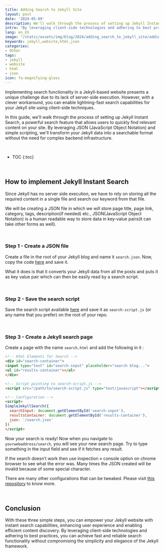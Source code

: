 ```yaml
---
title: Adding Search to Jekyll Site
layout: post
date: '2024-05-09'
description: We'll walk through the process of setting up Jekyll Instant Search.
intro: "By leveraging client-side technologies and adhering to best practices, you can achieve fast and reliable search functionality without compromising the simplicity and elegance of the Jekyll framework."
lang: en_US
image: "/static/assets/img/blog/2024/adding_search_to_jekyll_site/adding_search_to_jekyll_site.jpg"
keywords: jekyll,website,html,json
categories:
- Other
tags:
- jekyll
- website
- html
- json
icon: fa-magnifying-glass
---
```


Implementing search functionality in a Jekyll-based website presents a unique challenge due to its lack of server-side execution. However, with a clever workaround, you can enable lightning-fast search capabilities for your Jekyll site using client-side techniques.

In this guide, we'll walk through the process of setting up Jekyll Instant Search, a powerful search feature that allows users to quickly find relevant content on your site. By leveraging JSON (JavaScript Object Notation) and simple scripting, we'll transform your Jekyll data into a searchable format without the need for complex backend infrastructure.

<br>

* TOC 
{:toc}

<br>

## How to implement Jekyll Instant Search

Since Jekyll has no server side execution, we have to rely on storing all the required content in a single file and search our keyword from that file.

We will be creating a JSON file in which we will store page title, page link, category, tags, description(if needed) etc., JSON(JavaScript Object Notation) is a human readable way to store data in key-value pairs(it can take other forms as well).

<br>

### Step 1 - Create a JSON file


Create a file in the root of your Jekyll blog and name it `search.json`. Now, copy the code [here](https://raw.githubusercontent.com/jamisonjcjohnson/jamisonjcjohnson.github.io/master/search.json) and save it.


What it does is that it converts your Jekyll data from all the posts and puts it as key value pair which can then be easily read by a search script.

<br>

### Step 2 - Save the search script

Save the search script available [here](https://raw.githubusercontent.com/jamisonjcjohnson/jamisonjcjohnson.github.io/master/search-script.js) and save it as `search-script.js` (or any name that you prefer) on the root of your repo.

<br>

### Step 3 - Create a Jekyll search page

Create a page with the name `search.html` and add the following in it :

```html
<!-- Html Elements for Search -->
<div id="search-container">
<input type="text" id="search-input" placeholder="search blog...">
<ul id="results-container"></ul>
</div>

<!-- Script pointing to search-script.js -->
<script src="/path/to/search-script.js" type="text/javascript"></script>

<!-- Configuration -->
<script>
SimpleJekyllSearch({
  searchInput: document.getElementById('search-input'),
  resultsContainer: document.getElementById('results-container'),
  json: '/search.json'
})
</script>
```

Now your search is ready! Now when you navigate to `yourwebaddress/search`, you will see your new search page. Try to type something in the input field and see if it fetches any result.

If the search doesn’t work then use inspection » console option on chrome browser to see what the error was. Many times the JSON created will be invalid because of some special character.

There are many other configurations that can be tweaked. Please visit [this repository](https://github.com/christian-fei/Simple-Jekyll-Search) to know more.

<br>

## Conclusion

With these three simple steps, you can empower your Jekyll website with instant search capabilities, enhancing user experience and enabling efficient content discovery. By leveraging client-side technologies and adhering to best practices, you can achieve fast and reliable search functionality without compromising the simplicity and elegance of the Jekyll framework.


